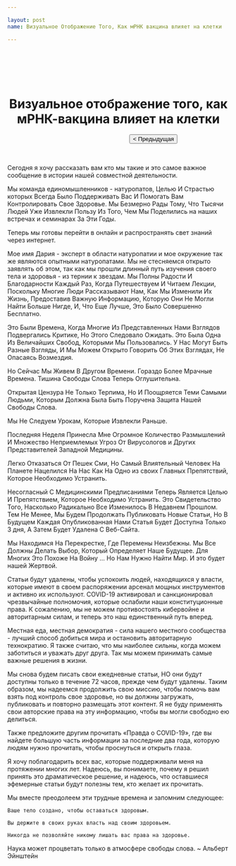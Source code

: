 ```yaml
---

layout: post
name: Визуальное Отображение Того, Как мРНК вакцина влияет на клетки

---
```

 <div class="columns is-centered">
        <center>
            <h1 class="title is-2">
                <br /> <br />
                <strong>
                    Визуальное отображение того, как мРНК-вакцина влияет на клетки</strong>
                <br /> 
            </h1>
        </center>
    </div>
 <div class="container" style="padding-bottom: 2rem">
            <div class="columns">
                <div class="column is-7">
                    <a href="{{ page.facebook }}" class="button is-light" target="_blank">
                        <i class="fab fa-facebook-f"></i>
                    </a>
                    <a href="{{ page.instagram }}" class="button is-light" target="_blank">
                        <i class="fab fa-instagram"></i>
                    </a>
                    <a href="{{ page.telegram }}" class="button is-light" target="_blank">
                        <i class="fab fa-telegram"></i>
                    </a>
                    <a href="{{ page.whatsapp }}" class="button is-light" target="_blank">
                        <i class="fab fa-whatsapp"></i>
                    </a>
                </div>
                <div class="column">
                </div>
                <div class="column">
                    <a href="{{ site.baseurl }}{{ post.url }}">
                        <button class="button is-small is-danger"> < Предыдущая
                        </button></a>
                </div>
            </div>
            </div>

Сегодня я хочу рассказать вам кто мы такие и это самое важное сообщение в истории нашей совместной деятельности. 

Мы команда единомышленников - натуропатов, Целью И Страстью  которых Всегда Было Поддерживать Вас И Помогать Вам Контролировать Свое Здоровье. Мы Безмерно Рады Тому, Что Тысячи Людей Уже Извлекли Пользу Из Того, Чем Мы Поделились на наших встречах и семинарах За Эти Годы.

Теперь мы готовы перейти в онлайн и распространять свет знаний через интернет.

Мое имя Дария - эксперт в области натуропатии и мое окружение так же являются опытными натуропатами. Мы не стесняемся открыто заявлять об этом, так как мы прошли длинный путь изучения своего тела и здоровья - из тернии к звездам.
Мы Полны Радости И Благодарности Каждый Раз, Когда Путешествуем И Читаем Лекции, Поскольку Многие Люди Рассказывают Нам, Как Мы Изменили Их Жизнь, Предоставив Важную Информацию, Которую Они Не Могли Найти Больше Нигде, И, Что Еще Лучше, Это Было Совершенно Бесплатно.



Это Были Времена, Когда Многие Из Представленных Нами Взглядов Подвергались Критике, Но Этого Следовало Ожидать. Это Была Одна Из Величайших Свобод, Которыми Мы Пользовались. У Нас Могут Быть Разные Взгляды, И Мы Можем Открыто Говорить Об Этих Взглядах, Не Опасаясь Возмездия.

Но Сейчас Мы Живем В Другом Времени. Гораздо Более Мрачные Времена. Тишина Свободы Слова Теперь Оглушительна.

Открытая Цензура Не Только Терпима, Но И Поощряется Теми Самыми Людьми, Которым Должна Была Быть Поручена Защита Нашей Свободы Слова.

Мы Не Следуем Урокам, Которые Извлекли Раньше. 

Последняя Неделя Принесла Мне Огромное Количество Размышлений И Множество Неприемлемых Угроз От Вирусологов и Других Представителей Западной Медицины. 





Легко Отказаться От Пешек Сми, Но Самый Влиятельный Человек На Планете Нацелился На Нас Как На Одно из своих Главных Препятствий, Которое Необходимо Устранить. 

Несогласный С Медицинскими Предписаниями Теперь Является Целью И Препятствием, Которое Необходимо Устранить. 
Это Свидетельство Того, Насколько Радикально Все Изменилось В Недавнем Прошлом. Тем Не Менее, Мы Будем Продолжать Публиковать Новые Статьи, Но В Будущем Каждая Опубликованная Нами Статья Будет Доступна Только 3 дня, А Затем Будет Удалена С Веб-Сайта.

Мы Находимся На Перекрестке, Где Перемены Неизбежны. Мы Все Должны Делать Выбор, Который Определяет Наше Будущее. Для Многих Это Похоже На Войну ... Но Нам Нужно Найти Мир. И это будет нашей Жертвой. 

Статьи будут удалены, чтобы успокоить людей, находящихся у власти, которые имеют в своем распоряжении арсенал мощных инструментов и активно их используют. COVID-19 активировал и санкционировал чрезвычайные полномочия, которые ослабили наши конституционные права. К сожалению, мы не можем противостоять кибервойне и авторитарным силам, и теперь это наш единственный путь вперед.

Местная еда, местная демократия - сила нашего местного сообщества - лучший способ добиться мира и остановить авторитарную технократию. Я также считаю, что мы наиболее сильны, когда можем заботиться и уважать друг друга. Так мы можем принимать самые важные решения в жизни.

Мы снова будем писать свои ежедневные статьи, НО они будут доступны только в течение 72 часов, прежде чем будут удалены. Таким образом, мы надеемся продолжить свою миссию, чтобы помочь вам взять под контроль свое здоровье, но вы должны загружать, публиковать и повторно размещать этот контент. Я не буду применять свои авторские права на эту информацию, чтобы вы могли свободно ею делиться.

Также предложите другим прочитать «Правда о COVID-19», где вы найдете большую часть информации за последние два года, которую людям нужно прочитать, чтобы проснуться и открыть глаза. 

Я хочу поблагодарить всех вас, которые поддерживали меня на протяжении многих лет. Надеюсь, вы понимаете, почему я решил принять это драматическое решение, и надеюсь, что оставшиеся эфемерные статьи будут полезны тем, кто желает их прочитать.

Мы вместе преодолеем эти трудные времена и запомним следующее:

    Ваше тело создано, чтобы оставаться здоровым.

    Вы держите в своих руках власть над своим здоровьем.

    Никогда не позволяйте никому лишать вас права на здоровье.

Наука может процветать только в атмосфере свободы слова. ~ Альберт Эйнштейн

